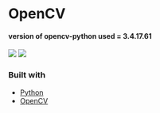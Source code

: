 # OpenCV
#### version of opencv-python used = 3.4.17.61

![](Capture/BlurImage.PNG)
![](Capture/DialationImage.PNG)

### Built with
* [Python](https://www.python.org/)
* [OpenCV](https://pypi.org/project/opencv-python/)
